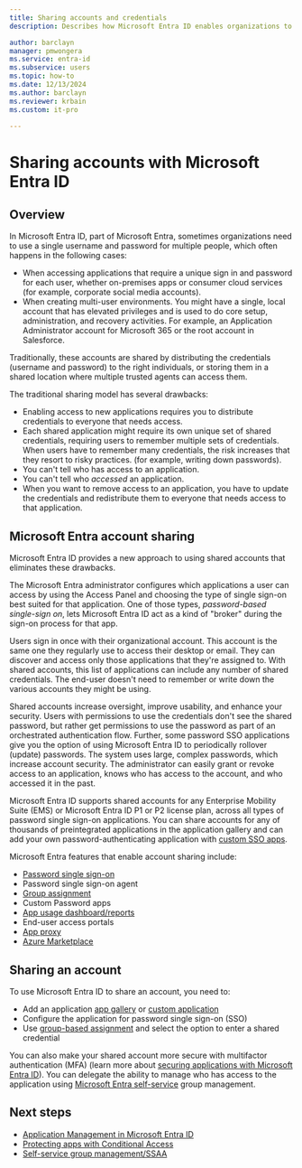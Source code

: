 ```yaml
---
title: Sharing accounts and credentials
description: Describes how Microsoft Entra ID enables organizations to securely share accounts for on-premises apps and consumer cloud services.

author: barclayn
manager: pmwongera
ms.service: entra-id
ms.subservice: users
ms.topic: how-to
ms.date: 12/13/2024
ms.author: barclayn
ms.reviewer: krbain
ms.custom: it-pro

---
```

# Sharing accounts with Microsoft Entra ID

## Overview

In Microsoft Entra ID, part of Microsoft Entra, sometimes organizations need to use a single username and password for multiple people, which often happens in the following cases:

* When accessing applications that require a unique sign in and password for each user, whether on-premises apps or consumer cloud services (for example, corporate social media accounts).
* When creating multi-user environments. You might have a single, local account that has elevated privileges and is used to do core setup, administration, and recovery activities. For example, an Application Administrator account for Microsoft 365 or the root account in Salesforce.

Traditionally, these accounts are shared by distributing the credentials (username and password) to the right individuals, or storing them in a shared location where multiple trusted agents can access them.

The traditional sharing model has several drawbacks:

* Enabling access to new applications requires you to distribute credentials to everyone that needs access.
* Each shared application might require its own unique set of shared credentials, requiring users to remember multiple sets of credentials. When users have to remember many credentials, the risk increases that they resort to risky practices. (for example, writing down passwords).
* You can't tell who has access to an application.
* You can't tell who *accessed* an application.
* When you want to remove access to an application, you have to update the credentials and redistribute them to everyone that needs access to that application.

<a name='azure-active-directory-account-sharing'></a>

## Microsoft Entra account sharing

Microsoft Entra ID provides a new approach to using shared accounts that eliminates these drawbacks.

The Microsoft Entra administrator configures which applications a user can access by using the Access Panel and choosing the type of single sign-on best suited for that application. One of those types, *password-based single-sign on*, lets Microsoft Entra ID act as a kind of "broker" during the sign-on process for that app.

Users sign in once with their organizational account. This account is the same one they regularly use to access their desktop or email. They can discover and access only those applications that they're assigned to. With shared accounts, this list of applications can include any number of shared credentials. The end-user doesn't need to remember or write down the various accounts they might be using.

Shared accounts increase oversight, improve usability, and enhance your security. Users with permissions to use the credentials don't see the shared password, but rather get permissions to use the password as part of an orchestrated authentication flow. Further, some password SSO applications give you the option of using Microsoft Entra ID to periodically rollover (update) passwords. The system uses large, complex passwords, which increase account security. The administrator can easily grant or revoke access to an application, knows who has access to the account, and who accessed it in the past.

Microsoft Entra ID supports shared accounts for any Enterprise Mobility Suite (EMS) or Microsoft Entra ID P1 or P2 license plan, across all types of password single sign-on applications. You can share accounts for any of thousands of preintegrated applications in the application gallery and can add your own password-authenticating application with [custom SSO apps](~/identity/enterprise-apps/what-is-single-sign-on.md).

Microsoft Entra features that enable account sharing include:

* [Password single sign-on](~/identity/enterprise-apps/plan-sso-deployment.md#single-sign-on-options)
* Password single sign-on agent
* [Group assignment](groups-self-service-management.md)
* Custom Password apps
* [App usage dashboard/reports](~/identity/authentication/howto-sspr-reporting.md)
* End-user access portals
* [App proxy](/entra/identity/app-proxy)
* [Azure Marketplace](https://azuremarketplace.microsoft.com/marketplace/apps/Microsoft.AzureActiveDirectory)

## Sharing an account

To use Microsoft Entra ID to share an account, you need to:

* Add an application [app gallery](https://azuremarketplace.microsoft.com/marketplace/apps/Microsoft.AzureActiveDirectory) or [custom application](https://cloudblogs.microsoft.com/enterprisemobility/2015/06/17/bring-your-own-app-with-azure-ad-self-service-saml-configuration-now-in-preview/)
* Configure the application for password single sign-on (SSO)
* Use [group-based assignment](groups-saasapps.md) and select the option to enter a shared credential

You can also make your shared account more secure with multifactor authentication (MFA) (learn more about [securing applications with Microsoft Entra ID](~/identity/authentication/concept-mfa-howitworks.md)). You can delegate the ability to manage who has access to the application using [Microsoft Entra self-service](groups-self-service-management.md) group management.

## Next steps

* [Application Management in Microsoft Entra ID](~/identity/enterprise-apps/what-is-application-management.md)
* [Protecting apps with Conditional Access](/azure/active-directory-b2c/overview)
* [Self-service group management/SSAA](groups-self-service-management.md)
